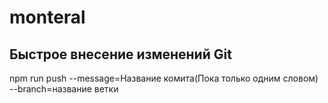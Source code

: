 # monteral
## Быстрое внесение изменений Git
npm run push --message=Название комита(Пока только одним словом) --branch=название ветки